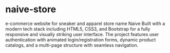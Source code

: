 # naive-store
 e-commerce website for  sneaker and apparel store name Naive Built with a modern tech stack including HTML5, CSS3, and Bootstrap for a fully responsive and visually striking user interface. The project features user authentication with animated login/registration forms, dynamic product catalogs, and a multi-page structure with seamless navigation.
